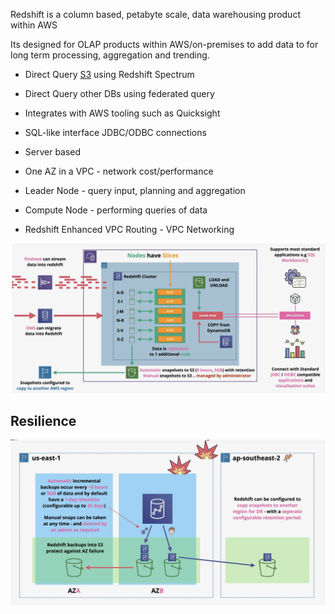 Redshift is a column based, petabyte scale, data warehousing product within AWS

Its designed for OLAP products within AWS/on-premises to add data to for long term processing, aggregation and trending.

- Direct Query [S3](../Storage/S3/S3.md) using Redshift Spectrum
- Direct Query other DBs using federated query
- Integrates with AWS tooling such as Quicksight
- SQL-like interface JDBC/ODBC connections

- Server based
- One AZ in a VPC - network cost/performance
- Leader Node - query input, planning and aggregation
- Compute Node - performing queries of data
- Redshift Enhanced VPC Routing - VPC Networking

![Pasted image 20250720213553.png](_atts/Pasted%20image%2020250720213553.png)

## Resilience
![Pasted image 20250720213912.png](_atts/Pasted%20image%2020250720213912.png)

